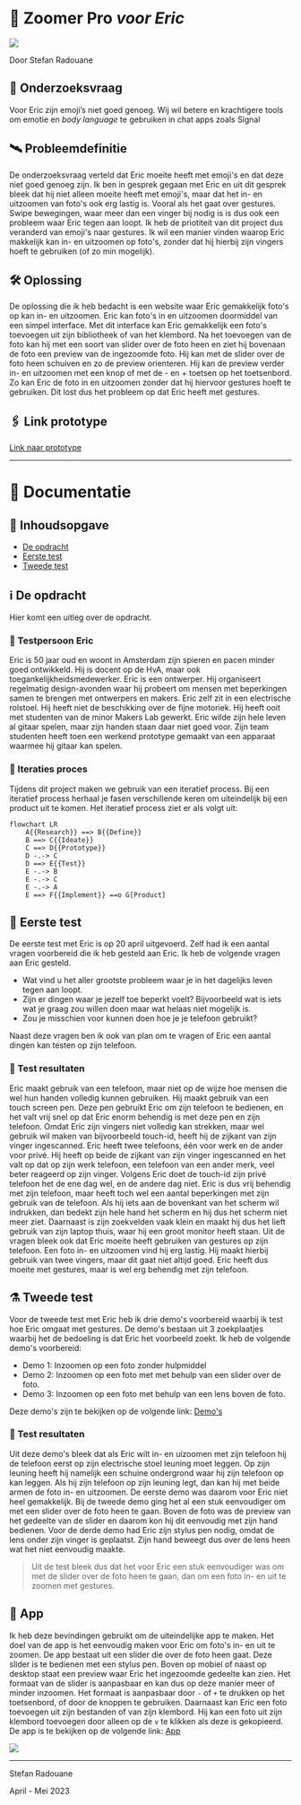 # :bust_in_silhouette: Zoomer Pro <em>voor Eric</em>

<img src="docs/image.png" >

Door Stefan Radouane

## :thinking: Onderzoeksvraag

Voor Eric zijn emoji’s niet goed genoeg. Wij wil betere en krachtigere tools om emotie en <em>body language</em> te gebruiken in chat apps zoals Signal

## 🛰️ Probleemdefinitie

De onderzoeksvraag verteld dat Eric moeite heeft met emoji's en dat deze niet goed genoeg zijn. Ik ben in gesprek gegaan met Eric en uit dit gesprek bleek dat hij niet alleen moeite heeft met emoji's, maar dat het in- en uitzoomen van foto's ook erg lastig is. Vooral als het gaat over gestures. Swipe bewegingen, waar meer dan een vinger bij nodig is is dus ook een probleem waar Eric tegen aan loopt. Ik heb de priotiteit van dit project dus veranderd van emoji's naar gestures. Ik wil een manier vinden waarop Eric makkelijk kan in- en uitzoomen op foto's, zonder dat hij hierbij zijn vingers hoeft te gebruiken (of zo min mogelijk).

## :hammer_and_wrench: Oplossing

De oplossing die ik heb bedacht is een website waar Eric gemakkelijk foto's op kan in- en uitzoomen. Eric kan foto's in en uitzoomen doormiddel van een simpel interface. Met dit interface kan Eric gemakkelijk een foto's toevoegen uit zijn bibliotheek of van het klembord. Na het toevoegen van de foto kan hij met een soort van slider over de foto heen en ziet hij bovenaan de foto een preview van de ingezoomde foto. Hij kan met de slider over de foto heen schuiven en zo de preview orienteren. Hij kan de preview verder in- en uitzoomen met een knop of met de - en + toetsen op het toetsenbord. Zo kan Eric de foto in en uitzoomen zonder dat hij hiervoor gestures hoeft te gebruiken. Dit lost dus het probleem op dat Eric heeft met gestures.

## 🖇️ Link prototype

[Link naar prototype](https://stefanradouane.github.io/hcd-repo/)

---

# 📄 Documentatie

## :memo: Inhoudsopgave

- [De opdracht]()
- [Eerste test]()
- [Tweede test]()

## ℹ️ De opdracht

Hier komt een uitleg over de opdracht.

### 🥼 Testpersoon Eric

Eric is 50 jaar oud en woont in Amsterdam zijn spieren en pacen minder goed ontwikkeld. Hij is docent op de HvA, maar ook toegankelijkheidsmedewerker. Eric is een ontwerper. Hij organiseert regelmatig design-avonden waar hij probeert om mensen met beperkingen samen te brengen met ontwerpers en makers. Eric zelf zit in een electrische rolstoel. Hij heeft niet de beschikking over de fijne motoriek. Hij heeft ooit met studenten van de minor Makers Lab gewerkt. Eric wilde zijn hele leven al gitaar spelen, maar zijn handen staan daar niet goed voor. Zijn team studenten heeft toen een werkend prototype gemaakt van een apparaat waarmee hij gitaar kan spelen.

### 🔁 Iteraties proces

Tijdens dit project maken we gebruik van een iteratief process. Bij een iteratief process herhaal je fasen verschillende keren om uiteindelijk bij een product uit te komen. Het iteratief process ziet er als volgt uit:

```mermaid
flowchart LR
    A{{Research}} ==> B{{Define}}
    B ==> C{{Ideate}}
    C ==> D{{Prototype}}
    D -.-> C
    D ==> E{{Test}}
    E -.-> B
    E -.-> C
    E -.-> A
    E ==> F{{Implement}} ==o G[Product]
```

## 🧪 Eerste test

De eerste test met Eric is op 20 april uitgevoerd. Zelf had ik een aantal vragen voorbereid die ik heb gesteld aan Eric. Ik heb de volgende vragen aan Eric gesteld.

- Wat vind u het aller grootste probleem waar je in het dagelijks leven tegen aan loopt.
- Zijn er dingen waar je jezelf toe beperkt voelt? Bijvoorbeeld wat is iets wat je graag zou willen doen maar wat helaas niet mogelijk is.
- Zou je misschien voor kunnen doen hoe je je telefoon gebruikt?

Naast deze vragen ben ik ook van plan om te vragen of Eric een aantal dingen kan testen op zijn telefoon.

### :microscope: Test resultaten

Eric maakt gebruik van een telefoon, maar niet op de wijze hoe mensen die wel hun handen volledig kunnen gebruiken. Hij maakt gebruik van een touch screen pen. Deze pen gebruikt Eric om zijn telefoon te bedienen, en het valt vrij snel op dat Eric enorm behendig is met deze pen en zijn telefoon. Omdat Eric zijn vingers niet volledig kan strekken, maar wel gebruik wil maken van bijvoorbeeld touch-id, heeft hij de zijkant van zijn vinger ingescanned. Eric heeft twee telefoons, één voor werk en de ander voor privé. Hij heeft op beide de zijkant van zijn vinger ingescanned en het valt op dat op zijn werk telefoon, een telefoon van een ander merk, veel beter reageerd op zijn vinger. Volgens Eric doet de touch-id zijn privé telefoon het de ene dag wel, en de andere dag niet. Eric is dus vrij behendig met zijn telefoon, maar heeft toch wel een aantal beperkingen met zijn gebruik van de telefoon. Als hij iets aan de bovenkant van het scherm wil indrukken, dan bedekt zijn hele hand het scherm en hij dus het scherm niet meer ziet. Daarnaast is zijn zoekvelden vaak klein en maakt hij dus het lieft gebruik van zijn laptop thuis, waar hij een groot monitor heeft staan. Uit de vragen bleek ook dat Eric moeite heeft gebruiken van gestures op zijn telefoon. Een foto in- en uitzoomen vind hij erg lastig. Hij maakt hierbij gebruik van twee vingers, maar dit gaat niet altijd goed. Eric heeft dus moeite met gestures, maar is wel erg behendig met zijn telefoon.

## :alembic: Tweede test

Voor de tweede test met Eric heb ik drie demo's voorbereid waarbij ik test hoe Eric omgaat met gestures. De demo's bestaan uit 3 zoekplaatjes waarbij het de bedoeling is dat Eric het voorbeeld zoekt. Ik heb de volgende demo's voorbereid:

- Demo 1: Inzoomen op een foto zonder hulpmiddel
- Demo 2: Inzoomen op een foto met met behulp van een slider over de foto.
- Demo 3: Inzoomen op een foto met behulp van een lens boven de foto.

Deze demo's zijn te bekijken op de volgende link: [Demo's](https://stefanradouane.github.io/hcd-repo/demo.html)

### 🧫 Test resultaten

Uit deze demo's bleek dat als Eric wilt in- en uizoomen met zijn telefoon hij de telefoon eerst op zijn electrische stoel leuning moet leggen. Op zijn leuning heeft hij namelijk een schuine ondergrond waar hij zijn telefoon op kan leggen. Als hij zijn telefoon op zijn leuning legt, dan kan hij met beide armen de foto in- en uitzoomen. De eerste demo was daarom voor Eric niet heel gemakkelijk. Bij de tweede demo ging het al een stuk eenvoudiger om met een slider over de foto heen te gaan. Boven de foto was de preview van het gedeelte van de slider en daarom kon hij dit eenvoudig met zijn hand bedienen. Voor de derde demo had Eric zijn stylus pen nodig, omdat de lens onder zijn vinger is geplaatst. Zijn hand beweegt dus over de lens heen wat het niet eenvoudig maakte.

> Uit de test bleek dus dat het voor Eric een stuk eenvoudiger was om met de slider over de foto heen te gaan, dan om een foto in- en uit te zoomen met gestures.

## :iphone: App

Ik heb deze bevindingen gebruikt om de uiteindelijke app te maken. Het doel van de app is het eenvoudig maken voor Eric om foto's in- en uit te zoomen. De app bestaat uit een slider die over de foto heen gaat. Deze slider is te bedienen met een stylus pen. Boven op mobiel of naast op desktop staat een preview waar Eric het ingezoomde gedeelte kan zien. Het formaat van de slider is aanpasbaar en kan dus op deze manier meer of minder inzoomen. Het formaat is aanpasbaar door `-` of `+` te drukken op het toetsenbord, of door de knoppen te gebruiken. Daarnaast kan Eric een foto toevoegen uit zijn bestanden of van zijn klembord. Hij kan een foto uit zijn klembord toevoegen door alleen op de `v` te klikken als deze is gekopieerd. De app is te bekijken op de volgende link: [App](https://stefanradouane.github.io/hcd-repo/)

<img src="docs/app.png">

---

Stefan Radouane

April - Mei 2023
